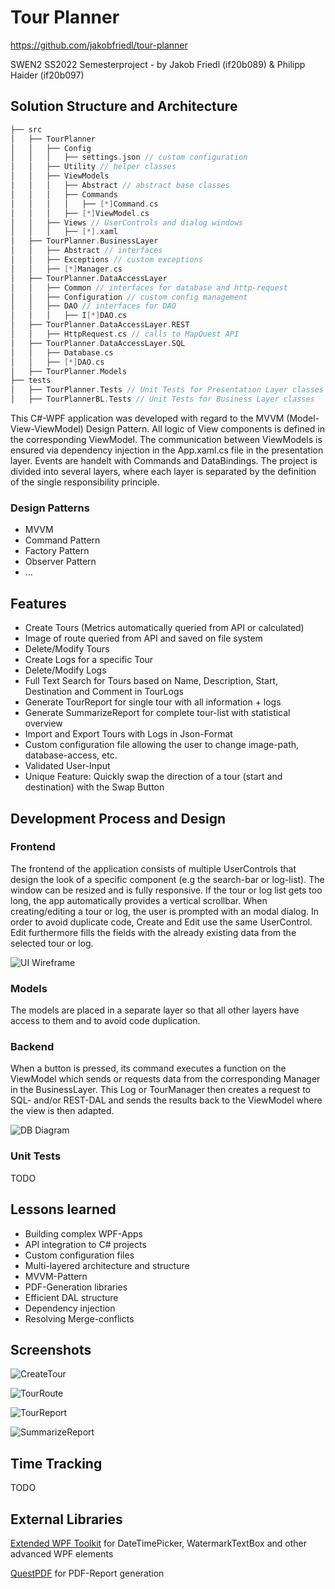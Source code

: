 # Tour Planner
https://github.com/jakobfriedl/tour-planner

SWEN2 SS2022 Semesterproject - by Jakob Friedl (if20b089) & Philipp Haider (if20b097)

## Solution Structure and Architecture

```c
├── src 
│   ├── TourPlanner
│   │   ├── Config 
│   │   │   ├── settings.json // custom configuration 
│   │   ├── Utility // helper classes
│   │   ├── ViewModels
│   │   │   ├── Abstract // abstract base classes
│   │   │   ├── Commands 
│   │   │   │   ├── [*]Command.cs
│   │   │   ├── [*]ViewModel.cs
│   │   ├── Views // UserControls and dialog windows
│   │   │   ├── [*].xaml
│   ├── TourPlanner.BusinessLayer 
│   │   ├── Abstract // interfaces
│   │   ├── Exceptions // custom exceptions 
│   │   ├── [*]Manager.cs 
│   ├── TourPlanner.DataAccessLayer
│   │   ├── Common // interfaces for database and http-request
│   │   ├── Configuration // custom config management
│   │   ├── DAO // interfaces for DAO
│   │   │   ├── I[*]DAO.cs
│   ├── TourPlanner.DataAccessLayer.REST 
│   │   ├── HttpRequest.cs // calls to MapQuest API
│   ├── TourPlanner.DataAccessLayer.SQL
│   │   ├── Database.cs
│   │   ├── [*]DAO.cs
│   ├── TourPlanner.Models
├── tests
│   ├── TourPlanner.Tests // Unit Tests for Presentation Layer classes
│   ├── TourPlannerBL.Tests // Unit Tests for Business Layer classes
```

This C#-WPF application was developed with regard to the MVVM (Model-View-ViewModel) Design Pattern. All logic of View components is defined in the corresponding ViewModel. The communication between ViewModels is ensured via dependency injection in the App.xaml.cs file in the presentation layer. Events are handelt with Commands and DataBindings. The project is divided into several layers, where each layer is separated by the definition of the single responsibility principle.  

### Design Patterns
- MVVM
- Command Pattern
- Factory Pattern
- Observer Pattern 
- ...

## Features 
- Create Tours (Metrics automatically queried from API or calculated)
- Image of route queried from API and saved on file system
- Delete/Modify Tours
- Create Logs for a specific Tour 
- Delete/Modify Logs
- Full Text Search for Tours based on Name, Description, Start, Destination and Comment in TourLogs
- Generate TourReport for single tour with all information + logs
- Generate SummarizeReport for complete tour-list with statistical overview
- Import and Export Tours with Logs in Json-Format
- Custom configuration file allowing the user to change image-path, database-access, etc. 
- Validated User-Input 
- Unique Feature: Quickly swap the direction of a tour (start and destination) with the Swap Button

## Development Process and Design

### Frontend
The frontend of the application consists of multiple UserControls that design the look of a specific component (e.g the search-bar or log-list). The window can be resized and is fully responsive. If the tour or log list gets too long, the app automatically provides a vertical scrollbar. When creating/editing a tour or log, the user is prompted with an modal dialog. In order to avoid duplicate code, Create and Edit use the same UserControl. Edit furthermore fills the fields with the already existing data from the selected tour or log. 

![UI Wireframe](./docs/UI.png)

### Models 

The models are placed in a separate layer so that all other layers have access to them and to avoid code duplication. 

### Backend 

When a button is pressed, its command executes a function on the ViewModel which sends or requests data from the corresponding Manager in the BusinessLayer. This Log or TourManager then creates a request to SQL- and/or REST-DAL and sends the results back to the ViewModel where the view is then adapted. 

![DB Diagram](./docs/DB.png)

### Unit Tests

TODO 

## Lessons learned 
- Building complex WPF-Apps 
- API integration to C# projects
- Custom configuration files
- Multi-layered architecture and structure
- MVVM-Pattern
- PDF-Generation libraries
- Efficient DAL structure
- Dependency injection 
- Resolving Merge-conflicts 

## Screenshots

![CreateTour](./resources/img-1.png)

![TourRoute](./resources/img-2.png)

![TourReport](./resources/img-4.png)

![SummarizeReport](./resources/img-3.png)

## Time Tracking

TODO 

## External Libraries

[Extended WPF Toolkit](https://github.com/xceedsoftware/wpftoolkit) for DateTimePicker, WatermarkTextBox and other advanced WPF elements

[QuestPDF](https://github.com/QuestPDF/QuestPDF) for PDF-Report generation 

